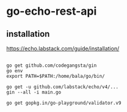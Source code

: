 # go-echo-rest-api

## installation
https://echo.labstack.com/guide/installation/

##

```
go get github.com/codegangsta/gin
go env
export PATH=$PATH:/home/bala/go/bin/
```

```
go get -u github.com/labstack/echo/v4/...
gin --all -i main.go
```

```
go get gopkg.in/go-playground/validator.v9
```
